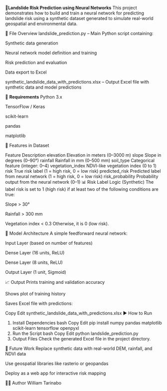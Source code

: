 🧠**Landslide Risk Prediction using Neural Networks**
This project demonstrates how to build and train a neural network for predicting landslide risk using a synthetic dataset generated to simulate real-world geospatial and environmental data.

📁 File Overview
landslide_prediction.py – Main Python script containing:

Synthetic data generation

Neural network model definition and training

Risk prediction and evaluation

Data export to Excel

synthetic_landslide_data_with_predictions.xlsx – Output Excel file with synthetic data and model predictions

🔧 **Requirements**
Python 3.x

TensorFlow / Keras

scikit-learn

pandas

matplotlib

🧪 Features in Dataset

Feature	Description
elevation	Elevation in meters (0–3000 m)
slope	Slope in degrees (0–90°)
rainfall	Rainfall in mm (0–500 mm)
soil_type	Categorical feature (integer: 0–4)
vegetation_index	NDVI-like vegetation index (0 to 1)
risk	True risk label (1 = high risk, 0 = low risk)
predicted_risk	Predicted label from neural network (1 = high risk, 0 = low risk)
risk_probability	Probability output from the neural network (0–1)
📊 Risk Label Logic (Synthetic)
The label risk is set to 1 (high risk) if at least two of the following conditions are true:

Slope > 30°

Rainfall > 300 mm

Vegetation index < 0.3
Otherwise, it is 0 (low risk).

🧠 Model Architecture
A simple feedforward neural network:

Input Layer (based on number of features)

Dense Layer (16 units, ReLU)

Dense Layer (8 units, ReLU)

Output Layer (1 unit, Sigmoid)

📈 Output
Prints training and validation accuracy

Shows plot of training history

Saves Excel file with predictions:

Copy
Edit
synthetic_landslide_data_with_predictions.xlsx
▶️ How to Run
1. Install Dependencies
bash
Copy
Edit
pip install numpy pandas matplotlib scikit-learn tensorflow openpyxl
2. Run the Script
bash
Copy
Edit
python landslide_prediction.py
3. Output Files
Check the generated Excel file in the project directory.

🚀 Future Work
Replace synthetic data with real-world DEM, rainfall, and NDVI data

Use geospatial libraries like rasterio or geopandas

Deploy as a web app for interactive risk mapping

👨‍💻 Author
William Tarinabo 
